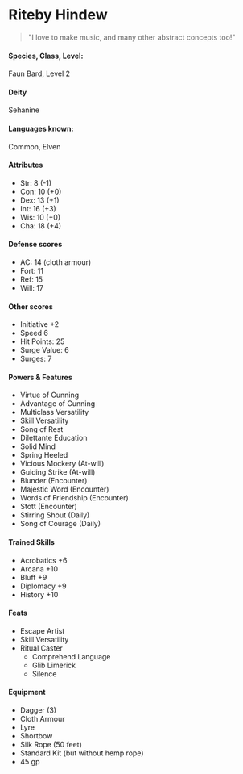 
# Riteby Hindew

> "I love to make music, and many other abstract concepts too!"

#### Species, Class, Level:
Faun Bard, Level 2

#### Deity
Sehanine

#### Languages known:
Common, Elven

#### Attributes
* Str: 8  (-1)
* Con: 10 (+0)
* Dex: 13 (+1)
* Int: 16 (+3)
* Wis: 10 (+0)
* Cha: 18 (+4)

#### Defense scores
* AC: 14 (cloth armour)
* Fort: 11
* Ref: 15
* Will: 17

#### Other scores
* Initiative +2
* Speed 6
* Hit Points: 25
* Surge Value: 6
* Surges: 7

#### Powers & Features
* Virtue of Cunning
* Advantage of Cunning
* Multiclass Versatility
* Skill Versatility
* Song of Rest
* Dilettante Education
* Solid Mind
* Spring Heeled
* Vicious Mockery (At-will)
* Guiding Strike (At-will)
* Blunder (Encounter)
* Majestic Word (Encounter)
* Words of Friendship (Encounter)
* Stott (Encounter)
* Stirring Shout (Daily)
* Song of Courage (Daily)

#### Trained Skills
* Acrobatics +6
* Arcana +10
* Bluff +9
* Diplomacy +9
* History +10

#### Feats
* Escape Artist
* Skill Versatility
* Ritual Caster
  * Comprehend Language
  * Glib Limerick
  * Silence

#### Equipment
* Dagger (3)
* Cloth Armour
* Lyre
* Shortbow
* Silk Rope (50 feet)
* Standard Kit (but without hemp rope)
* 45 gp
